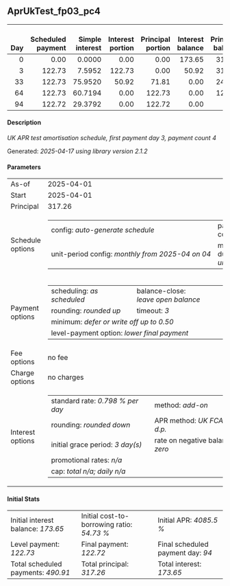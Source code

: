 <h2>AprUkTest_fp03_pc4</h2>
<table>
    <thead style="vertical-align: bottom;">
        <th style="text-align: right;">Day</th>
        <th style="text-align: right;">Scheduled payment</th>
        <th style="text-align: right;">Simple interest</th>
        <th style="text-align: right;">Interest portion</th>
        <th style="text-align: right;">Principal portion</th>
        <th style="text-align: right;">Interest balance</th>
        <th style="text-align: right;">Principal balance</th>
        <th style="text-align: right;">Total simple interest</th>
        <th style="text-align: right;">Total interest</th>
        <th style="text-align: right;">Total principal</th>
    </thead>
    <tr style="text-align: right;">
        <td class="ci00">0</td>
        <td class="ci01" style="white-space: nowrap;">0.00</td>
        <td class="ci02">0.0000</td>
        <td class="ci03">0.00</td>
        <td class="ci04">0.00</td>
        <td class="ci05">173.65</td>
        <td class="ci06">317.26</td>
        <td class="ci07">0.0000</td>
        <td class="ci08">0.00</td>
        <td class="ci09">0.00</td>
    </tr>
    <tr style="text-align: right;">
        <td class="ci00">3</td>
        <td class="ci01" style="white-space: nowrap;">122.73</td>
        <td class="ci02">7.5952</td>
        <td class="ci03">122.73</td>
        <td class="ci04">0.00</td>
        <td class="ci05">50.92</td>
        <td class="ci06">317.26</td>
        <td class="ci07">7.5952</td>
        <td class="ci08">122.73</td>
        <td class="ci09">0.00</td>
    </tr>
    <tr style="text-align: right;">
        <td class="ci00">33</td>
        <td class="ci01" style="white-space: nowrap;">122.73</td>
        <td class="ci02">75.9520</td>
        <td class="ci03">50.92</td>
        <td class="ci04">71.81</td>
        <td class="ci05">0.00</td>
        <td class="ci06">245.45</td>
        <td class="ci07">83.5472</td>
        <td class="ci08">173.65</td>
        <td class="ci09">71.81</td>
    </tr>
    <tr style="text-align: right;">
        <td class="ci00">64</td>
        <td class="ci01" style="white-space: nowrap;">122.73</td>
        <td class="ci02">60.7194</td>
        <td class="ci03">0.00</td>
        <td class="ci04">122.73</td>
        <td class="ci05">0.00</td>
        <td class="ci06">122.72</td>
        <td class="ci07">144.2667</td>
        <td class="ci08">173.65</td>
        <td class="ci09">194.54</td>
    </tr>
    <tr style="text-align: right;">
        <td class="ci00">94</td>
        <td class="ci01" style="white-space: nowrap;">122.72</td>
        <td class="ci02">29.3792</td>
        <td class="ci03">0.00</td>
        <td class="ci04">122.72</td>
        <td class="ci05">0.00</td>
        <td class="ci06">0.00</td>
        <td class="ci07">173.6458</td>
        <td class="ci08">173.65</td>
        <td class="ci09">317.26</td>
    </tr>
</table>
<h4>Description</h4>
<p><i>UK APR test amortisation schedule, first payment day 3, payment count 4</i></p>
<p>Generated: <i>2025-04-17 using library version 2.1.2</i></p>
<h4>Parameters</h4>
<table>
    <tr>
        <td>As-of</td>
        <td>2025-04-01</td>
    </tr>
    <tr>
        <td>Start</td>
        <td>2025-04-01</td>
    </tr>
    <tr>
        <td>Principal</td>
        <td>317.26</td>
    </tr>
    <tr>
        <td>Schedule options</td>
        <td>
            <table>
                <tr>
                    <td>config: <i>auto-generate schedule</i></td>
                    <td>payment count: <i>4</i></td>
                </tr>
                <tr>
                    <td style="white-space: nowrap;">unit-period config: <i>monthly from 2025-04 on 04</i></td>
                    <td>max duration: <i>unlimited</i></td>
                </tr>
            </table>
        </td>
    </tr>
    <tr>
        <td>Payment options</td>
        <td>
            <table>
                <tr>
                    <td>scheduling: <i>as scheduled</i></td>
                    <td>balance-close: <i>leave&nbsp;open&nbsp;balance</i></td>
                </tr>
                <tr>
                    <td>rounding: <i>rounded up</i></td>
                    <td>timeout: <i>3</i></td>
                </tr>
                <tr>
                    <td colspan='2'>minimum: <i>defer&nbsp;or&nbsp;write&nbsp;off&nbsp;up&nbsp;to&nbsp;0.50</i></td>
                </tr>
                <tr>
                    <td colspan='2'>level-payment option: <i>lower&nbsp;final&nbsp;payment</i></td>
                </tr>
            </table>
        </td>
    </tr>
    <tr>
        <td>Fee options</td>
        <td>no fee
        </td>
    </tr>
    <tr>
        <td>Charge options</td>
        <td>no charges
        </td>
    </tr>
    <tr>
        <td>Interest options</td>
        <td>
            <table>
                <tr>
                    <td>standard rate: <i>0.798 % per day</i></td>
                    <td>method: <i>add-on</i></td>
                </tr>
                <tr>
                    <td>rounding: <i>rounded down</i></td>
                    <td>APR method: <i>UK FCA to 1 d.p.</i></td>
                </tr>
                <tr>
                    <td>initial grace period: <i>3 day(s)</i></td>
                    <td>rate on negative balance: <i>zero</i></td>
                </tr>
                <tr>
                    <td colspan="2">promotional rates: <i><i>n/a</i></i></td>
                </tr>
                <tr>
                    <td colspan="2">cap: <i>total <i>n/a</i>; daily <i>n/a</i></td>
                </tr>
            </table>
        </td>
    </tr>
</table>
<h4>Initial Stats</h4>
<table>
    <tr>
        <td>Initial interest balance: <i>173.65</i></td>
        <td>Initial cost-to-borrowing ratio: <i>54.73 %</i></td>
        <td>Initial APR: <i>4085.5 %</i></td>
    </tr>
    <tr>
        <td>Level payment: <i>122.73</i></td>
        <td>Final payment: <i>122.72</i></td>
        <td>Final scheduled payment day: <i>94</i></td>
    </tr>
    <tr>
        <td>Total scheduled payments: <i>490.91</i></td>
        <td>Total principal: <i>317.26</i></td>
        <td>Total interest: <i>173.65</i></td>
    </tr>
</table>
